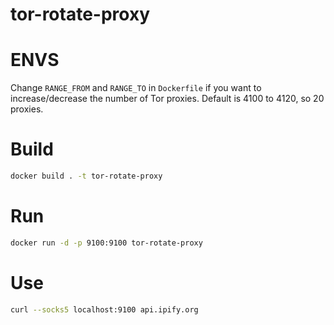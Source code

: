 # tor-rotate-proxy

# ENVS

Change `RANGE_FROM` and `RANGE_TO` in `Dockerfile` if you want to increase/decrease the number of Tor proxies.
Default is 4100 to 4120, so 20 proxies.

# Build

```sh
docker build . -t tor-rotate-proxy
```

# Run

```sh
docker run -d -p 9100:9100 tor-rotate-proxy
```

# Use

```sh
curl --socks5 localhost:9100 api.ipify.org
```